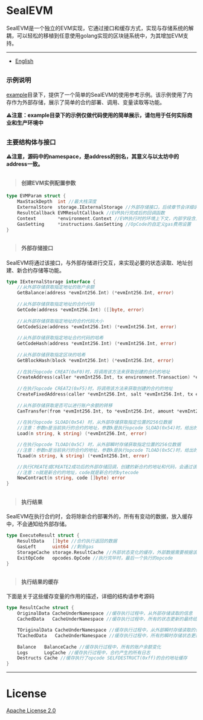 # SealEVM

SealEVM是一个独立的EVM实现，它通过接口和缓存方式，实现与存储系统的解耦，可以轻松的移植到任意使用golang实现的区块链系统中，为其增加EVM支持。

---

- [English](https://github.com/simbahebinbo/SealEVM/tree/master#readme)

##

### 示例说明

[example](https://github.com/simbahebinbo/SealEVM/tree/master/example)目录下，提供了一个简单的SealEVM的使用参考示例。该示例使用了内存作为外部存储，展示了简单的合约部署、调用、变量读取等功能。

**⚠️注意：example目录下的示例仅做代码使用的简单展示，请勿用于任何实际商业和生产环境中**

##

### 主要结构体与接口

**⚠️注意，源码中的namespace，是address的别名，其意义与以太坊中的address一致。**

##

>#### 创建EVM实例配置参数
```go
type EVMParam struct {
	MaxStackDepth  int //最大栈深度
	ExternalStore  storage.IExternalStorage //外部存储接口，后续章节会详细说明
	ResultCallback EVMResultCallback //EVM执行完成后的回调函数
	Context        *environment.Context //EVM执行时的环境上下文，内部字段含义请阅读源码
	GasSetting     *instructions.GasSetting //OpCode的自定义gas费用设置
}
```

##

>#### 外部存储接口
SealEVM将通过该接口，与外部存储进行交互，来实现必要的状态读取、地址创建、新合约存储等功能。
```go
type IExternalStorage interface {
    //从外部存储获取指定地址的账户余额
    GetBalance(address *evmInt256.Int) (*evmInt256.Int, error)
    
    //从外部存储获取指定地址的合约代码
    GetCode(address *evmInt256.Int) ([]byte, error)
    
    //从外部存储获取指定地址的合约代码大小
    GetCodeSize(address *evmInt256.Int) (*evmInt256.Int, error)
    
    //从外部存储获取指定地址合约代码的哈希
    GetCodeHash(address *evmInt256.Int) (*evmInt256.Int, error)
    
    //从外部存储获取指定区块的哈希
    GetBlockHash(block *evmInt256.Int) (*evmInt256.Int, error)
    
    //在执行opcode CREAT(0xF0)时，将调用该方法来获取创建的合约的地址
    CreateAddress(caller *evmInt256.Int, tx environment.Transaction) *evmInt256.Int
    
    //在执行opcode CREAT2(0xF5)时，将调用该方法来获取创建的合约的地址
    CreateFixedAddress(caller *evmInt256.Int, salt *evmInt256.Int, tx environment.Transaction) *evmInt256.Int
    
    //从外部存储获取是否可以进行账户余额的转移
    CanTransfer(from *evmInt256.Int, to *evmInt256.Int, amount *evmInt256.Int) bool
    
    //在执行opcode SLOAD(0x54) 时，从外部存储获取指定位置的256位数据
    //注意：参数n是当前执行的合约的地址，参数k是执行opcode SLOAD(0x54)时，给出的存储位置的key
    Load(n string, k string) (*evmInt256.Int, error)

    //在执行opcode TLOAD(0x5C) 时，从外部瞬时存储获取指定位置的256位数据
    //注意：参数n是当前执行的合约的地址，参数k是执行opcode TLOAD(0x5C)时，给出的瞬时存储位置的key
    TLoad(n string, k string) (*evmInt256.Int, error)

    //执行CREATE或CREATE2成功后的外部存储回调，创建的新合约的地址和代码，会通过该接口提供给外部存储
    //注意：n就是新合约的地址，code就是新合约的bytecode
    NewContract(n string, code []byte) error
}
```

##

>#### 执行结果
SealEVM在执行合约时，会将除新合约部署外的，所有有变动的数据，放入缓存中，不会通知给外部存储。
```go
type ExecuteResult struct {
    ResultData   []byte //合约执行返回的数据
    GasLeft      uint64 //剩余gas
    StorageCache storage.ResultCache //外部状态变化的缓存，外部数据需要根据该缓存更新存储数据，下面会详细说明
    ExitOpCode   opcodes.OpCode //执行完毕时，最后一个执行的opcode
}
```

##

>#### 执行结果的缓存
下面是关于这些缓存变量的作用的描述，详细的结构请参考源码
```go
type ResultCache struct {
    OriginalData CacheUnderNamespace //缓存执行过程中，从外部存储读取的信息
    CachedData   CacheUnderNamespace //缓存执行过程中，所有的状态更新的最终结果

    TOriginalData CacheUnderNamespace //缓存执行过程中，从外部瞬时存储读取的信息
    TCachedData   CacheUnderNamespace //缓存执行过程中，所有的瞬时存储状态更新的最终结果
	
    Balance   BalanceCache //缓存执行过程中，所有的账户余额变化
    Logs      LogCache //缓存执行过程中，合约产生的所有日志
    Destructs Cache //缓存执行了opcode SELFDESTRUCT(0xff)的合约地址缓存
}
```

---

# License

[Apache License 2.0](https://raw.githubusercontent.com/SealSC/SealEVM/master/LICENSE)

